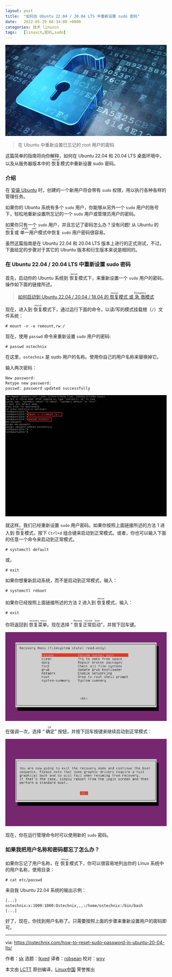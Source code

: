 ```yaml
---
layout: post
title:	"如何在 Ubuntu 22.04 / 20.04 LTS 中重新设置 sudo 密码"
date:	2022-05-29 08:34:00 +0800 
categories:	技术 linuxcn 
tags:	[linuxcn,密码,sudo]
---
```



![](/Asserts/Images/album/202205/29/083429wzrvirffinihrfv5.jpg)



> 
> 在 Ubuntu 中重新设置已忘记的 root 用户的密码
> 
> 
> 


这篇简单的指南将向你解释，如何在 Ubuntu 22.04 和 20.04 LTS 桌面环境中，以及从服务器版本中的 <ruby> 恢复 <rt>  rescue </rt></ruby> 模式中重新设置 sudo 密码。


### 介绍


在 [安装 Ubuntu](https://ostechnix.com/install-ubuntu-desktop/) 时，创建的一个新用户将会带有 `sudo` 权限，用以执行各种各样的管理任务。


如果你的 Ubuntu 系统有多个 `sudo` 用户，你能够从另外一个 `sudo` 用户的账号下，轻松地重新设置所忘记的一个 `sudo` 用户或管理员用户的密码。


如果你只有一个 `sudo` 用户，并且忘记了密码怎么办？没有问题! 从 Ubuntu 的 <ruby> 恢复 <rt>  rescue </rt></ruby> 或 <ruby> 单一用户 <rt>  single user </rt></ruby> 模式中恢复 `sudo` 用户密码很容易。


虽然这篇指南是在 Ubuntu 22.04 和 20.04 LTS 版本上进行的正式测试，不过，下面给定的步骤对于其它的 Ubuntu 版本和衍生版本来说是相同的。


### 在 Ubuntu 22.04 / 20.04 LTS 中重新设置 sudo 密码


首先，启动你的 Ubuntu 系统到 <ruby> 恢复 <rt>  rescue </rt></ruby> 模式下，来重新设置一个 `sudo` 用户的密码，操作如下面的链接所述。



> 
> [如何启动到 Ubuntu 22.04 / 20.04 / 18.04 的 <ruby> 恢复 <rt>  rescue </rt></ruby> 模式 或 <ruby> 急救 <rt>  Emergency </rt></ruby>模式](https://ostechnix.com/how-to-boot-into-rescue-mode-or-emergency-mode-in-ubuntu-18-04/)
> 
> 
> 


现在，进入到 <ruby> 恢复 <rt>  rescue </rt></ruby> 模式下，通过运行下面的命令，以读/写的模式挂载根（`/`）文件系统：



```
# mount -n -o remount,rw /

```

现在，使用 `passwd` 命令来重新设置 `sudo` 用户的密码:



```
# passwd ostechnix

```

在这里，`ostechnix` 是 sudo 用户的名称。使用你自己的用户名称来替换掉它。


输入两次密码：



```
New password:
Retype new password:
passwd: password updated successfully

```

![Reset Sudo Password In Ubuntu 22.04 / 20.04 LTS](/Asserts/Images/album/202205/29/083439kqf8ciky3n3rgfty.png)


就这样。我们已经重新设置 `sudo` 用户密码。如果你按照上面链接所述的方法 1 进入到 <ruby> 恢复 <rt>  rescue </rt></ruby> 模式，按下 `Ctrl+d` 组合键来启动到正常模式。或者，你也可以输入下面的任意一个命令来启动到正常模式。



```
# systemctl default

```

或，



```
# exit

```

如果你想重新启动系统，而不是启动到正常模式，输入：



```
# systemctl reboot

```

如果你已经按照上面链接所述的方法 2 进入到<ruby> 恢复 <rt>  rescue </rt></ruby> 模式，输入：



```
# exit

```

你将返回到 <ruby> 恢复菜单 <rt>  recovery menu </rt></ruby>。现在选择 “<ruby> 恢复正常启动 <rt>  Resume normal boot </rt></ruby>”，并按下回车键。


![Boot Into Normal Mode In Ubuntu](/Asserts/Images/album/202205/29/083440vftatmfc1uildpp1.png)


在强调一次，选择 “<ruby> 确定 <rt>  OK </rt></ruby>” 按钮，并按下回车按键来继续启动到正常模式：


![Exit Recovery Mode And Boot Into Normal Mode](/Asserts/Images/album/202205/29/083440yigcdd1v7cc7cgd1.png)


现在，你在运行管理命令时可以使用新的 `sudo` 密码。


### 如果我把用户名称和密码都忘了怎么办？


如果你忘记了用户名称，在 <ruby> 恢复 <rt>  rescue </rt></ruby> 模式下，你可以很容易地列出你的 Linux 系统中的用户名称，使用目录：



```
# cat etc/passwd

```

来自我 Ubuntu 22.04 系统的输出示例：



```
[...]
ostechnix:x:1000:1000:Ostechnix,,,:/home/ostechnix:/bin/bash
[...]

```

好了，现在，你找到用户名称了。只需要按照上面的步骤来重新设置用户的密码即可。




---


via: <https://ostechnix.com/how-to-reset-sudo-password-in-ubuntu-20-04-lts/>


作者：[sk](https://ostechnix.com/author/sk/) 选题：[lkxed](https://github.com/lkxed) 译者：[robsean](https://github.com/robsean) 校对：[wxy](https://github.com/wxy)


本文由 [LCTT](https://github.com/LCTT/TranslateProject) 原创编译，[Linux中国](https://linux.cn/) 荣誉推出
